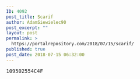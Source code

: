 ```yaml
---
ID: 4092
post_title: Scarif
author: AdamSiewielec90
post_excerpt: ""
layout: post
permalink: >
  https://portalrepository.com/2018/07/15/scarif/
published: true
post_date: 2018-07-15 06:32:00
---
```

<pre>109502554C4F</pre>